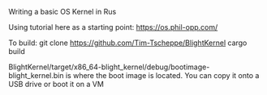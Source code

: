 Writing a basic OS Kernel in Rus

Using tutorial here as a starting point:
https://os.phil-opp.com/

To build:
git clone https://github.com/Tim-Tscheppe/BlightKernel
cargo build

BlightKernel/target/x86_64-blight_kernel/debug/bootimage-blight_kernel.bin is where the boot image is located.
You can copy it onto a USB drive or boot it on a VM